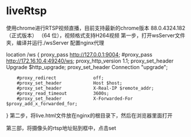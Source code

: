 # liveRtsp
使用chrome进行RTSP视频直播，目前支持最新的chrome版本 88.0.4324.182（正式版本） （64 位），视频格式支持H264视频 第一步，打开wsServer文件夹，编译并运行./wsServer 配置nginx代理

location /ws { 
		proxy_pass http://127.0.0.1:9004; 
		#proxy_pass http://172.16.10.4:49240/ws;
		proxy_http_version 1.1; 
		proxy_set_header Upgrade $http_upgrade; proxy_set_header Connection "upgrade";

		#proxy_redirect              off;
		#proxy_set_header            Host $host;
		#proxy_set_header            X-Real-IP $remote_addr;
		#proxy_read_timeout          3600s;
		#proxy_set_header            X-Forwarded-For $proxy_add_x_forwarded_for;
}
第二步，将live.html文件放在nginx的根目录下，然后在浏览器里面打开

第三部，将摄像头的rtsp地址贴到框中，点击set
